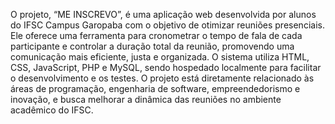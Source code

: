 O projeto, “ME INSCREVO”, é uma aplicação web desenvolvida por alunos do IFSC Campus Garopaba com o objetivo de otimizar reuniões presenciais. Ele oferece uma ferramenta para cronometrar o tempo de fala de cada participante e controlar a duração total da reunião, promovendo uma comunicação mais eficiente, justa e organizada. O sistema utiliza HTML, CSS, JavaScript, PHP e MySQL, sendo hospedado localmente para facilitar o desenvolvimento e os testes. O projeto está diretamente relacionado às áreas de programação, engenharia de software, empreendedorismo e inovação, e busca melhorar a dinâmica das reuniões no ambiente acadêmico do IFSC.